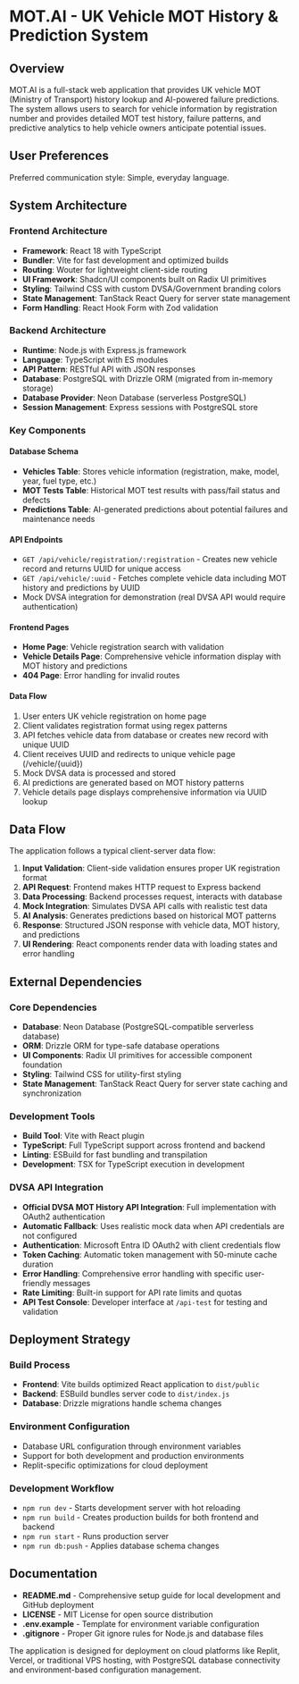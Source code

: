 # MOT.AI - UK Vehicle MOT History & Prediction System

## Overview

MOT.AI is a full-stack web application that provides UK vehicle MOT (Ministry of Transport) history lookup and AI-powered failure predictions. The system allows users to search for vehicle information by registration number and provides detailed MOT test history, failure patterns, and predictive analytics to help vehicle owners anticipate potential issues.

## User Preferences

Preferred communication style: Simple, everyday language.

## System Architecture

### Frontend Architecture
- **Framework**: React 18 with TypeScript
- **Bundler**: Vite for fast development and optimized builds
- **Routing**: Wouter for lightweight client-side routing
- **UI Framework**: Shadcn/UI components built on Radix UI primitives
- **Styling**: Tailwind CSS with custom DVSA/Government branding colors
- **State Management**: TanStack React Query for server state management
- **Form Handling**: React Hook Form with Zod validation

### Backend Architecture
- **Runtime**: Node.js with Express.js framework
- **Language**: TypeScript with ES modules
- **API Pattern**: RESTful API with JSON responses
- **Database**: PostgreSQL with Drizzle ORM (migrated from in-memory storage)
- **Database Provider**: Neon Database (serverless PostgreSQL)
- **Session Management**: Express sessions with PostgreSQL store

### Key Components

#### Database Schema
- **Vehicles Table**: Stores vehicle information (registration, make, model, year, fuel type, etc.)
- **MOT Tests Table**: Historical MOT test results with pass/fail status and defects
- **Predictions Table**: AI-generated predictions about potential failures and maintenance needs

#### API Endpoints
- `GET /api/vehicle/registration/:registration` - Creates new vehicle record and returns UUID for unique access
- `GET /api/vehicle/:uuid` - Fetches complete vehicle data including MOT history and predictions by UUID
- Mock DVSA integration for demonstration (real DVSA API would require authentication)

#### Frontend Pages
- **Home Page**: Vehicle registration search with validation
- **Vehicle Details Page**: Comprehensive vehicle information display with MOT history and predictions
- **404 Page**: Error handling for invalid routes

#### Data Flow
1. User enters UK vehicle registration on home page
2. Client validates registration format using regex patterns
3. API fetches vehicle data from database or creates new record with unique UUID
4. Client receives UUID and redirects to unique vehicle page (/vehicle/{uuid})
5. Mock DVSA data is processed and stored
6. AI predictions are generated based on MOT history patterns
7. Vehicle details page displays comprehensive information via UUID lookup

## Data Flow

The application follows a typical client-server data flow:

1. **Input Validation**: Client-side validation ensures proper UK registration format
2. **API Request**: Frontend makes HTTP request to Express backend
3. **Data Processing**: Backend processes request, interacts with database
4. **Mock Integration**: Simulates DVSA API calls with realistic test data
5. **AI Analysis**: Generates predictions based on historical MOT patterns
6. **Response**: Structured JSON response with vehicle data, MOT history, and predictions
7. **UI Rendering**: React components render data with loading states and error handling

## External Dependencies

### Core Dependencies
- **Database**: Neon Database (PostgreSQL-compatible serverless database)
- **ORM**: Drizzle ORM for type-safe database operations
- **UI Components**: Radix UI primitives for accessible component foundation
- **Styling**: Tailwind CSS for utility-first styling
- **State Management**: TanStack React Query for server state caching and synchronization

### Development Tools
- **Build Tool**: Vite with React plugin
- **TypeScript**: Full TypeScript support across frontend and backend
- **Linting**: ESBuild for fast bundling and transpilation
- **Development**: TSX for TypeScript execution in development

### DVSA API Integration
- **Official DVSA MOT History API Integration**: Full implementation with OAuth2 authentication
- **Automatic Fallback**: Uses realistic mock data when API credentials are not configured
- **Authentication**: Microsoft Entra ID OAuth2 with client credentials flow
- **Token Caching**: Automatic token management with 50-minute cache duration
- **Error Handling**: Comprehensive error handling with specific user-friendly messages
- **Rate Limiting**: Built-in support for API rate limits and quotas
- **API Test Console**: Developer interface at `/api-test` for testing and validation

## Deployment Strategy

### Build Process
- **Frontend**: Vite builds optimized React application to `dist/public`
- **Backend**: ESBuild bundles server code to `dist/index.js`
- **Database**: Drizzle migrations handle schema changes

### Environment Configuration
- Database URL configuration through environment variables
- Support for both development and production environments
- Replit-specific optimizations for cloud deployment

### Development Workflow
- `npm run dev` - Starts development server with hot reloading
- `npm run build` - Creates production builds for both frontend and backend
- `npm run start` - Runs production server
- `npm run db:push` - Applies database schema changes

## Documentation
- **README.md** - Comprehensive setup guide for local development and GitHub deployment
- **LICENSE** - MIT License for open source distribution
- **.env.example** - Template for environment variable configuration
- **.gitignore** - Proper Git ignore rules for Node.js and database files

The application is designed for deployment on cloud platforms like Replit, Vercel, or traditional VPS hosting, with PostgreSQL database connectivity and environment-based configuration management.